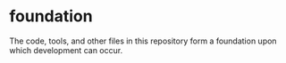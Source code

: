 # foundation
The code, tools, and other files in this repository form a foundation upon which development can occur.
